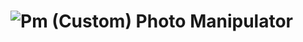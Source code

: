 #  ![Pm (Custom)](https://github.com/user-attachments/assets/26e65485-2c02-4449-a75e-7f679a53360e) Photo Manipulator 
